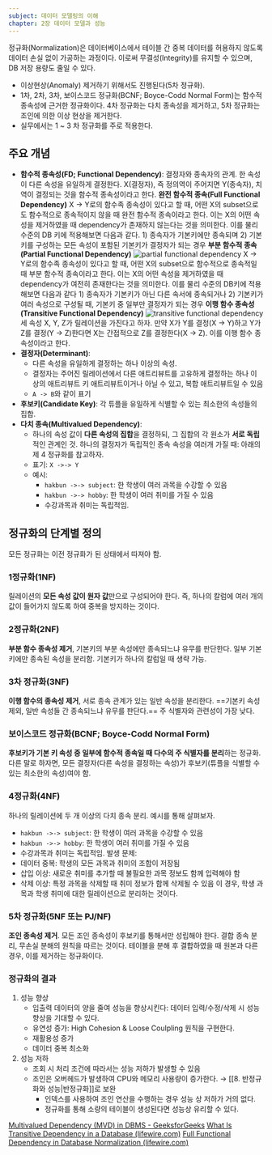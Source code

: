```yaml
---
subject: 데이터 모델링의 이해
chapter: 2장 데이터 모델과 성능
---
```

정규화(Normalization)은 데이터베이스에서 테이블 간 중복 데이터를 허용하지 않도록 데이터 손실 없이 가공하는 과정이다. 이로써 무결성(Integrity)를 유지할 수 있으며, DB 저장 용량도 줄일 수 있다.
- 이상현상(Anomaly) 제거하기 위해서도 진행된다(5차 정규화).
- 1차, 2차, 3차, 보이스코드 정규화(BCNF; Boyce-Codd Normal Form)는 함수적 종속성에 근거한 정규화이다. 4차 정규화는 다치 종속성을 제거하고, 5차 정규화는 조인에 의한 이상 현상을 제거한다.
- 실무에서는 1 ~ 3 차 정규화를 주로 적용한다.
## 주요 개념
- **함수적 종속성(FD; Functional Dependency)**: 결정자와 종속자의 관계. 한 속성이 다른 속성을 유일하게 결정한다. X(결정자), 즉 정의역이 주어지면 Y(종속자), 치역이 결정되는 것을 함수적 종속성이라고 한다. 
	**완전 함수적 종속(Full Functional Dependency)**
		X → Y로의 함수족 종속성이 있다고 할 때, 어떤 X의 subset으로도 함수적으로 종속적이지 않을 때 완전 함수적 종속이라고 한다. 이는 X의 어떤 속성을 제거하였을 때 dependency가 존재하지 않는다는 것을 의미한다.
		이를 물리 수준의 DB 키에 적용해보면 다음과 같다.
			1) 종속자가 기본키에만 종속되며
			2) 기본키를 구성하는 모든 속성이 포함된 기본키가 결정자가 되는 경우
	**부분 함수적 종속(Partial Functional Dependency)**
		![partial functional dependency](https://onedrive.live.com/embed?resid=C4F97B3B64AE3E7A%217037&authkey=%21ADj2BvOWBZMzUWM&width=429&height=202)
		X → Y로의 함수족 종속성이 있다고 할 때, 어떤 X의 subset으로 함수적으로 종속적일 때 부분 함수적 종속이라고 한다. 이는 X의 어떤 속성을 제거하였을 때 dependency가 여전히 존재한다는 것을 의미한다.
		이를 물리 수준의 DB키에 적용해보면 다음과 같다
			1) 종속자가 기본키가 아닌 다른 속서에 종속되거나
			2) 기본키가 여러 속성으로 구성될 때, 기본키 중 일부만 결정자가 되는 경우
	**이행 함수 종속성(Transitive Functional Dependency)**
		![transitive functional dependency](https://onedrive.live.com/embed?resid=C4F97B3B64AE3E7A%217038&authkey=%21ACA-_wFhKxy2Bzg&width=411&height=232)
		세 속성 X, Y, Z가 릴레이션을 가진다고 하자. 만약 X가 Y를 결정(X → Y)하고 Y가 Z를 결정(Y → Z)한다면 X는 간접적으로 Z를 결정한다(X → Z). 이를 이행 함수 종속성이라고 한다.
- **결정자(Determinant)**:
	- 다른 속성을 유일하게 결정하는 하나 이상의 속성.
	- 결정자는 주어진 릴레이션에서 다른 애트리뷰트를 고유하게 결정하는 하나 이상의 애트리뷰트 키 애트리뷰트이거나 아닐 수 있고, 복합 애트리뷰트일 수 있음
	- `A -> B`와 같이 표기
- **후보키(Candidate Key)**: 각 튜플을 유일하게 식별할 수 있는 최소한의 속성들의 집합.
- **다치 종속(Multivalued Dependency)**: 
	- 하나의 속성 값이 **다른 속성의 집합**을 결정하되, 그 집합의 각 원소가 **서로 독립**적인 관계인 것. 하나의 결정자가 독립적인 종속 속성을 여러개 가질 때: 아래의 제 4 정규화를 참고하자.
	- 표기: `X ->-> Y`
	- 예시: 
		- `hakbun ->-> subject`: 한 학생이 여러 과목을 수강할 수 있음
		- `hakbun ->-> hobby`: 한 학생이 여러 취미를 가질 수 있음
		- 수강과목과 취미는 독립적임.
## 정규화의 단계별 정의
모든 정규화는 이전 정규화가 된 상태에서 따져야 함.
### 1정규화(1NF)
릴레이션의 **모든 속성 값이 원자 값**만으로 구성되어야 한다. 즉, 하나의 칼럼에 여러 개의 값이 들어가지 않도록 하여 중복을 방지하는 것이다.
### 2정규화(2NF)
**부분 함수 종속성 제거**, 기본키의 부분 속성에만 종속되느냐 유무를 판단한다. 일부 기본 키에만 종속된 속성을 분리함. 기본키가 하나의 칼럼일 때 생략 가능.
### 3차 정규화(3NF)
**이행 함수의 종속성 제거**, 서로 종속 관계가 있는 일반 속성을 분리한다. ==기본키 속성 제외, 일반 속성들 간 종속되느냐 유무를 판단다.== 주 식별자와 관련성이 가장 낮다.
### 보이스코드 정규화(BCNF; Boyce-Codd Normal Form)
**후보키가 기본 키 속성 중 일부에 함수적 종속일 때 다수의 주 식별자를 분리**하는 정규화. 다른 말로 하자면, 모든 결정자(다른 속성을 결정하는 속성)가 후보키(튜플을 식별할 수 있는 최소한의 속성)여야 함.
### 4정규화(4NF)
하나의 릴레이션에 두 개 이상의 다치 종속 분리. 예시를 통해 살펴보자.
- `hakbun ->-> subject`: 한 학생이 여러 과목을 수강할 수 있음
- `hakbun ->-> hobby`: 한 학생이 여러 취미를 가질 수 있음
- 수강과목과 취미는 독립적임.
발생 문제: 
- 데이터 중복: 학생의 모든 과목과 취미의 조합이 저장됨
- 삽입 이상: 새로운 취미를 추가할 때 불필요한 과목 정보도 함께 입력해야 함
- 삭제 이상: 특정 과목을 삭제할 때 취미 정보가 함께 삭제될 수 있음
이 경우, 학생 과목과 학생 취미에 대한 릴레이션으로 분리하는 것이다.
### 5차 정규화(5NF 또는 PJ/NF)
**조인 종속성 제거**. 모든 조인 종속성이 후보키를 통해서만 성립해야 한다. 결합 종속 분리, 무손실 분해의 원칙을 따르는 것이다. 테이블을 분해 후 결합하였을 때 원본과 다른 경우, 이를 제거하는 정규화이다.
### 정규화의 결과
1. 성능 향상
	- 입출력 데이터의 양을 줄여 성능을 향상시킨다: 데이터 입력/수정/삭제 시 성능 향상을 기대할 수 있다.
	- 유연성 증가: High Cohesion & Loose Coulpling  원칙을 구현한다.
	- 재활용성 증가
	- 데이터 중복 최소화
2. 성능 저하
	- 조회 시 처리 조건에 따라서는 성능 저하가 발생할 수 있음
	- 조인은 오버헤드가 발생하여 CPU와 메모리 사용량이 증가한다. → [[8. 반정규화와 성능|반정규화]]로 보완
		- 인덱스를 사용하여 조인 연산을 수행하는 경우 성능 상 저하가 거의 없다.
		- 정규화를 통해 소량의 테이블이 생성된다면 성능상 유리할 수 있다.

[Multivalued Dependency (MVD) in DBMS - GeeksforGeeks](https://www.geeksforgeeks.org/multivalued-dependency-mvd-in-dbms/)
[What Is Transitive Dependency in a Database (lifewire.com)](https://www.lifewire.com/transitive-dependency-1019760)
[Full Functional Dependency in Database Normalization (lifewire.com)](https://www.lifewire.com/full-functional-dependency-1019753)